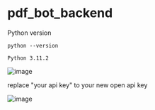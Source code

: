 # pdf_bot_backend

Python version
```
python --version
```
```
Python 3.11.2
```
![image](https://github.com/slytherin-dev/pdf_bot_backend/assets/119789975/3e3769a6-9a38-486c-9998-43e7c2ffbfd7)


replace "your api key" to your new open api key

![image](https://github.com/slytherin-dev/pdf_bot_backend/assets/119789975/77b1f46b-e61e-49c0-a7e0-4e4cc401edf6)
